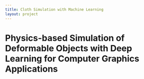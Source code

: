 ```yaml
---
title: Cloth Simulation with Machine Learning
layout: project
---
```


# Physics-based Simulation of Deformable Objects with Deep Learning for Computer Graphics Applications
